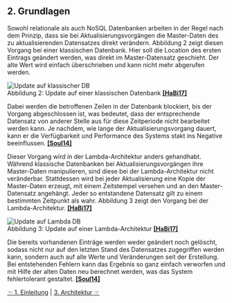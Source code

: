 ## 2. Grundlagen
Sowohl relationale als auch NoSQL Datenbanken arbeiten in der Regel nach dem Prinzip, dass sie bei Aktualisierungsvorgängen die Master-Daten des zu aktualisierenden Datensatzes direkt verändern. Abbildung 2 zeigt diesen Vorgang bei einer klassischen Datenbank. Hier soll die Location des ersten Eintrags geändert werden, was direkt im Master-Datensatz geschieht. Der alte Wert wird einfach überschrieben und kann nicht mehr abgerufen werden.

![Update auf klassischer DB](/images/Update-klassischeDB.png)  
Abbildung 2: Update auf einer klassischen Datenbank [**[HaBi17]**](7_Literaturverzeichnis.md)

Dabei werden die betroffenen Zeilen in der Datenbank blockiert, bis der Vorgang abgeschlossen ist, was bedeutet, dass der entsprechende Datensatz von anderer Stelle aus für diese Zeitperiode nicht bearbeitet werden kann. Je nachdem, wie lange der Aktualisierungsvorgang dauert, kann er die Verfügbarkeit und Performance des Systems stakt ins Negative beeinflussen. [**[Soul14]**](7_Literaturverzeichnis.md)  

Dieser Vorgang wird in der Lambda-Architektur anders gehandhabt. Während klassische Datenbanken bei Aktualisierungsvorgängen ihre Master-Daten manipulieren, sind diese bei der Lambda-Architektur nicht veränderbar. Stattdessen wird bei jeder Aktualisierung eine Kopie der Master-Daten erzeugt, mit einem Zeitstempel versehen und an den Master-Datensatz angehängt. Jeder so entstandene Datensatz gilt zu einem bestimmten Zeitpunkt als wahr. Abbildung 3 zeigt den Vorgang bei der Lambda-Architektur. [**[HaBi17]**](7_Literaturverzeichnis.md)  
 
![Update auf Lambda DB](/images/Update-lambdaDB.png)  
Abbildung 3: Update auf einer Lambda-Architektur [**[HaBi17]**](7_Literaturverzeichnis.md)

Die bereits vorhandenen Einträge werden weder geändert noch gelöscht, sodass nicht nur auf den letzten Stand des Datensatzes zugegriffen werden kann, sondern auch auf alle Werte und Veränderungen seit der Erstellung.
Bei entstehenden Fehlern kann das Ergebnis so ganz einfach verworfen und mit Hilfe der alten Daten neu berechnet werden, was das System fehlertolerant gestaltet. [**[Soul14]**](7_Literaturverzeichnis.md)  

[☜ 1. Einleitung](1_Einleitung.md)
   |   [3. Architektur ☞](3_Architektur.md)